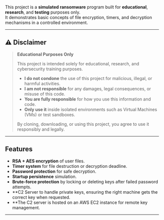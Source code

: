 This project is a **simulated ransomware** program built for **educational**, **research**, and **testing** purposes only.  
It demonstrates basic concepts of file encryption, timers, and decryption mechanisms in a controlled environment.

---

## ⚠️ Disclaimer

> **Educational Purposes Only**  
> 
> This project is intended solely for educational, research, and cybersecurity training purposes.  
> 
> - **I do not condone** the use of this project for malicious, illegal, or harmful activities.
> - **I am not responsible** for any damages, legal consequences, or misuse of this code.
> - **You are fully responsible** for how you use this information and code.
> - **Only use it** inside isolated environments such as Virtual Machines (VMs) or test sandboxes.
> 
> By cloning, downloading, or using this project, you agree to use it responsibly and legally.

---

## Features

- **RSA + AES encryption** of user files.
- **Timer system** for file destruction or decryption deadline.
- **Password protection** for safe decryption.
- **Startup persistence** simulation.
- **Brute-force protection** by locking or deleting keys after failed password attempts.
- **C2 Server to handle private keys, ensuring the right machine gets the correct key when requested.
- **The C2 server is hosted on an AWS EC2 instance for remote key management.

---
